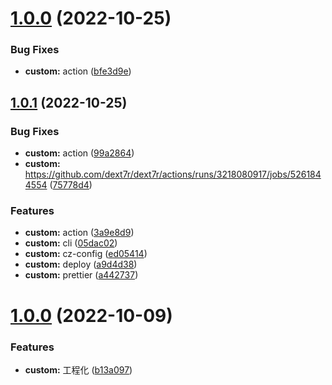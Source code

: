# [1.0.0](https://github.com/dext7r/dext7r/compare/v1.0.1...v1.0.0) (2022-10-25)


### Bug Fixes

* **custom:** action ([bfe3d9e](https://github.com/dext7r/dext7r/commit/bfe3d9ec8ea98b96cc62edad4bfc37a489aad5ca))



## [1.0.1](https://github.com/dext7r/dext7r/compare/v1.0.0...v1.0.1) (2022-10-25)


### Bug Fixes

* **custom:** action ([99a2864](https://github.com/dext7r/dext7r/commit/99a2864273ccda63bfaddbe6a7172dfe76e83064))
* **custom:** https://github.com/dext7r/dext7r/actions/runs/3218080917/jobs/5261844554 ([75778d4](https://github.com/dext7r/dext7r/commit/75778d4e11b33e2f97743a86b43332de582a438d))


### Features

* **custom:** action ([3a9e8d9](https://github.com/dext7r/dext7r/commit/3a9e8d92d50f8d71431ba24e255e3f948238a67d))
* **custom:** cli ([05dac02](https://github.com/dext7r/dext7r/commit/05dac027f7030f9d78ca3243b3bf5ef066375059))
* **custom:** cz-config ([ed05414](https://github.com/dext7r/dext7r/commit/ed05414ab3f6e9c181d589fc76f2a87151b0720d))
* **custom:** deploy ([a9d4d38](https://github.com/dext7r/dext7r/commit/a9d4d3800a57b4938a98a091d7576f0bc8553a9c))
* **custom:** prettier ([a442737](https://github.com/dext7r/dext7r/commit/a442737943ea5fdb2d67af73fcd92fdea3404c9f))



# [1.0.0](https://github.com/dext7r/dext7r/compare/b13a097ab2df53bb1ffb7802ade18458adb987b7...v1.0.0) (2022-10-09)


### Features

* **custom:** 工程化 ([b13a097](https://github.com/dext7r/dext7r/commit/b13a097ab2df53bb1ffb7802ade18458adb987b7))



